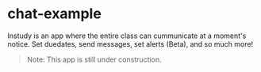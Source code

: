 # chat-example

Instudy is an app where the entire class can cummunicate at a moment's notice. Set duedates, send messages, set alerts (Beta), and so much more!

>Note: This app is still under construction. 